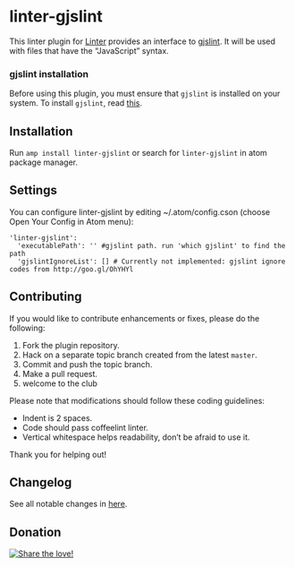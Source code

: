 linter-gjslint
=========================

This linter plugin for [Linter](https://github.com/AtomLinter/Linter) provides an interface to [gjslint](https://developers.google.com/closure/utilities/). It will be used with files that have the “JavaScript” syntax.


### gjslint installation
Before using this plugin, you must ensure that `gjslint` is installed on your system. To install `gjslint`, read [this](https://developers.google.com/closure/utilities/docs/linter_howto).

## Installation
Run `amp install linter-gjslint` or search for `linter-gjslint` in atom package manager.

## Settings
You can configure linter-gjslint by editing ~/.atom/config.cson (choose Open Your Config in Atom menu):
```
'linter-gjslint':
  'executablePath': '' #gjslint path. run 'which gjslint' to find the path
  'gjslintIgnoreList': [] # Currently not implemented: gjslint ignore codes from http://goo.gl/OhYHYl
```

## Contributing
If you would like to contribute enhancements or fixes, please do the following:

1. Fork the plugin repository.
1. Hack on a separate topic branch created from the latest `master`.
1. Commit and push the topic branch.
1. Make a pull request.
1. welcome to the club

Please note that modifications should follow these coding guidelines:

- Indent is 2 spaces.
- Code should pass coffeelint linter.
- Vertical whitespace helps readability, don’t be afraid to use it.

Thank you for helping out!


## Changelog
See all notable changes in [here](https://github.com/AtomLinter/linter-gjslint/releases).


## Donation
[![Share the love!](https://chewbacco-stuff.s3.amazonaws.com/donate.png)](https://www.paypal.com/cgi-bin/webscr?cmd=_s-xclick&hosted_button_id=KXUYS4ARNHCN8)
